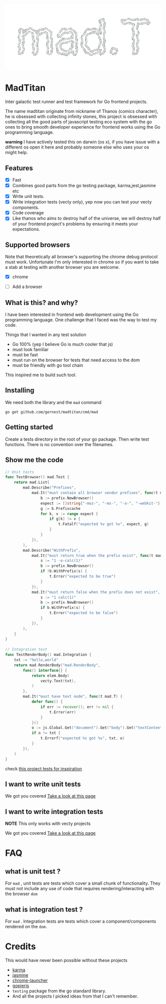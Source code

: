 ![](logo.png)
# MadTitan

Inter galactic test runner and test framework for  Go frontend projects.

The name madtitan originate from nickname of Thanos (comics character), he
is obsessed with collecting infinity stones, this project is obsessed with
collecting all the good parts of javascript testing eco system with the go ones
to bring smooth developer experience for frontend works using the Go
programming language.

__warning__ I have actively tested this on darwin (os x), if you have issue
with a different os open it here and probably someone else who uses your os
might help.

## Features

- [x] Fast 
- [x] Combines good parts from the go testing package, karma,jest,jasmine etc
- [x] Write unit tests.
- [x] Write integration tests (vecty only), yep now you can test your vecty components.
- [x] Code coverage
- [x] Like thanos who aims to destroy half of the universe, we will destroy half
 of your frontend project's problems by ensuring it meets your expectations.

## Supported browsers

Note that theoretically all browser's supporting the chrome debug protocol must
work. Unfortunate I'm only interested in chrome so if you want to take a stab
at testing with another browser you are welcome.

- [x] chrome
- [ ] Add a browser


## What is this? and why?
I have been interested in frontend web development using the Go programming
language. One challenge that I faced was the way to test my code. 

Things that I wanted in any test solution
 - Go 100% (yep I believe Go is much cooler that js)
 - must look familiar
 - must be fast
 - must run on the browser for tests that need access to the dom
 - must be friendly with go tool chain

This inspired me to build such tool.

## Installing

We need both the library and the `mad` command

```
go get github.com/gernest/madtitan/cmd/mad
```


## Getting started

Create a tests directory in the root of your go package. Then write test
functions. There is no convention over the filenames.


## Show me the code 


```go
// Unit tests
func TestBrowser() mad.Test {
	return mad.List{
		mad.Describe("Prefixes",
			mad.It("must contain all browser vendor prefixes", func(t mad.T) {
				b := prefix.NewBrowser()
				expect := []string{"-moz-", "-ms-", "-o-", "-webkit-"}
				g := b.Prefixcache
				for k, v := range expect {
					if g[k] != v {
						t.Fatalf("expected %v got %v", expect, g)
					}
				}
			}),
		),
		mad.Describe("WithPrefix",
			mad.It("must return true when the prefix exist", func(t mad.T) {
				s := "1 -o-calc(1)"
				b := prefix.NewBrowser()
				if !b.WithPrefix(s) {
					t.Error("expected to be true")
				}
			}),
			mad.It("must return false when the prefix does not exist", func(t mad.T) {
				s := "1 calc(1)"
				b := prefix.NewBrowser()
				if b.WithPrefix(s) {
					t.Error("expected to be false")
				}
			}),
		),
	}
}

// Integration test
func TestRenderBody() mad.Integration {
	txt := "hello,world"
	return mad.RenderBody("mad.RenderBody",
		func() interface{} {
			return elem.Body(
				vecty.Text(txt),
			)
		},
		mad.It("must have text node", func(t mad.T) {
			defer func() {
				if err := recover(); err != nil {
					t.Error(err)
				}
			}()
			o := js.Global.Get("document").Get("body").Get("textContent").String()
			if o != txt {
				t.Errorf("expected %s got %s", txt, o)
			}
		}),
	)
}
```

check [this  project tests for inspiration](https://github.com/gernest/gs)

## I want to write unit tests

We got you covered [Take a look at this page](unit_test.md)

## I want to write integration tests 

__NOTE__ This only works with vecty projects

We got you covered [Take a look at this page](integration_test.md)


# FAQ

## what is unit test ?

For `mad` , unit tests are tests which cover a small chunk of functionality.
They must not include any use of code that requires rendering/interacting with
the browser `dom`

## what is integration test ?

For `mad` . Integration tests are tests which cover a component/components
rendered on the `dom`.

# Credits

This would have never been possible without these projects

- [karma](https://github.com/karma-runner/karma)
- [jasmine](https://github.com/jasmine/jasmine.github.io)
- [chrome-launcher](https://github.com/GoogleChrome/chrome-launcher)
- [gopjerjs](https://github.com/gopherjs/vecty)
- `testing` package from the go standard library.
- And all the projects I picked ideas from that I can't remember.
